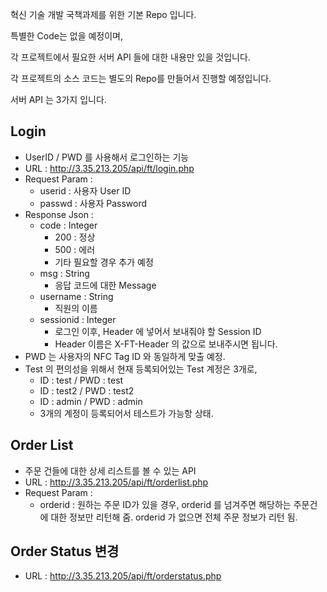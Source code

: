 혁신 기술 개발 국책과제를 위한 기본 Repo 입니다.

특별한 Code는 없을 예정이며,

각 프로젝트에서 필요한 서버 API 들에 대한 내용만 있을 것입니다.

각 프로젝트의 소스 코드는 별도의 Repo를 만들어서 진행할 예정입니다.

서버 API 는 3가지 입니다.

## Login
- UserID / PWD 를 사용해서 로그인하는 기능
- URL : http://3.35.213.205/api/ft/login.php
- Request Param :
  - userid : 사용자 User ID
  - passwd : 사용자 Password
- Response Json :
  - code : Integer 
    - 200 : 정상
    - 500 : 에러
    - 기타 필요할 경우 추가 예정
  - msg : String
    - 응답 코드에 대한 Message
  - username : String
    - 직원의 이름
  - sessionid : Integer
    - 로그인 이후, Header 에 넣어서 보내줘야 할 Session ID
    - Header 이름은 X-FT-Header 의 값으로 보내주시면 됩니다.
- PWD 는 사용자의 NFC Tag ID 와 동일하게 맞출 예정.
- Test 의 편의성을 위해서 현재 등록되어있는 Test 계정은 3개로,
  - ID : test / PWD : test
  - ID : test2 / PWD : test2
  - ID : admin / PWD : admin
  - 3개의 계정이 등록되어서 테스트가 가능항 상태.


## Order List
- 주문 건들에 대한 상세 리스트를 볼 수 있는 API
- URL : http://3.35.213.205/api/ft/orderlist.php
- Request Param :
  - orderid : 원하는 주문 ID가 있을 경우, orderid 를 넘겨주면 해당하는 주문건에 대한 정보만 리턴해 줌. orderid 가 없으면 전체 주문 정보가 리턴 됨.

## Order Status 변경
- URL : http://3.35.213.205/api/ft/orderstatus.php

